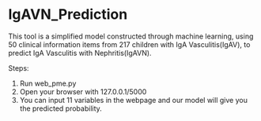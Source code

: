 # IgAVN_Prediction
This tool is a simplified model constructed through machine learning, using 50 clinical information items from 217 children with IgA Vasculitis(IgAV), to predict IgA Vasculitis with Nephritis(IgAVN).

Steps:
1. Run web_pme.py
2. Open your browser with 127.0.0.1/5000
3. You can input 11 variables in the webpage and our model will give you the predicted probability.
